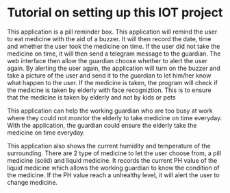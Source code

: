 # Tutorial on setting up this IOT project
This application is a pill reminder box. This application will remind the user to eat medicine with the aid of a buzzer. It will then record the date, time and whether the user took the medicine on time. If the user did not take the medicine on time, it will then send a telegram message to the guardian. The web interface then allow the guardian choose whether to alert the user again. By alerting the user again, the application will turn on the buzzer and take a picture of the user and send it to the guardian to let him/her know what happen to the user. If the medicine is taken, the program will check if the medicine is taken by elderly with face recogniztion. This is to ensure that the medicine is taken by elderly and not by kids or pets

This application can help the working guardian who are too busy at work where they could not monitor the elderly to take medicine on time everyday. With the application, the guardian could ensure the elderly take the medicine on time everyday. 

This application also shows the current humidity and temperature of the surrounding. There are 2 type of medicine to let the user choose from, a pill medicine (solid) and liquid medicine. It records the current PH value of the liquid medicine which allows the working guardian to know the condition of the medicine. If the PH value reach a unhealthy level, it will alert the user to change medicine. 
